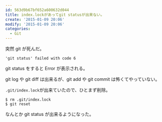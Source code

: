 ```yaml
---
id: 563d9b67bf652a600632d044
title: index.lockがあってgit statusが出来ない。
create: '2015-01-09 20:06'
modify: '2015-01-09 20:06'
categories:
  - Git
---
```


突然 git が死んだ。

```
'git status' failed with code 6
```

git status をすると Error が表示される。

git log や git diff は出来るが、git add や git commit は怖くてやっていない。

`.git/index.lock`が出来ていたので、ひとまず削除。

```
$ rm .git/index.lock
$ git reset
```

なんとか git status が出来るようになった。

<!-- more -->
